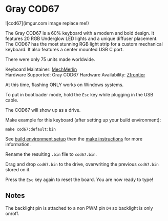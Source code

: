 # Gray COD67

![cod67](imgur.com image replace me!)

The Gray COD67 is a 60% keyboard with a modern and bold design. It features 20 RGB Underglow LED lights and a unique diffuser placement. The COD67 has the most stunning RGB light strip for a custom mechanical keyboard. It also features a center mounted USB C port. 

There were only 75 units made worldwide. 

Keyboard Maintainer: [MechMerlin](https://github.com/mechmerlin)  
Hardware Supported: Gray COD67 
Hardware Availability: [Zfrontier](https://en.zfrontier.com/products/cod67)  

At this time, flashing ONLY works on Windows systems. 

To put in bootloader mode, hold the `Esc` key while plugging in the USB cable. 

The COD67 will show up as a drive. 

Make example for this keyboard (after setting up your build environment):

    make cod67:default:bin

See [build environment setup](https://docs.qmk.fm/#/getting_started_build_tools) then the [make instructions](https://docs.qmk.fm/#/getting_started_make_guide) for more information.

Rename the resulting `.bin` file to `cod67.bin`.

Drag and drop `cod67.bin` to the drive, overwriting the previous `cod67.bin` stored on it. 

Press the `Esc` key again to reset the board. You are now ready to type!

## Notes
The backlight pin is attached to a non PWM pin `D4` so backlight is only on/off. 
